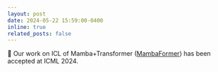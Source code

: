 ```yaml
---
layout: post
date: 2024-05-22 15:59:00-0400
inline: true
related_posts: false
---
```


📄 Our work on ICL of Mamba+Transformer (<a href="https://arxiv.org/abs/2402.04248">MambaFormer</a>) has been accepted at ICML 2024.